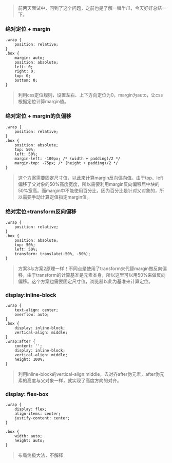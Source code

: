 > 前两天面试中，问到了这个问题，之前也是了解一鳞半爪，今天好好总结一下。

### 绝对定位 + margin

```
.wrap { 
    position: relative; 
}
.box {
    margin: auto;
    position: absolute;
    left: 0; 
    right: 0; 
    top: 0; 
    bottom: 0;
}
```

> 利用css定位规则，设置左右、上下方向定位为0，margin为auto，让css根据定位计算margin值。


### 绝对定位 + margin的负偏移
```
.wrap { 
    position: relative; 
}
.box {
    position: absolute;
    top: 50%; 
    left: 50%;
    margin-left: -100px; /* (width + padding)/2 */
    margin-top: -75px; /* (height + padding)/2 */
}
```
>这个方案需要固定尺寸值，以此来计算margin反向偏向值。由于top、left偏移了父对象的50%高度宽度，所以需要利用margin反向偏移居中块的50%宽高。而margin中不能使用百分比，因为百分比是针对父对象的，所以需要手动计算定值指定margin值。

### 绝对定位+transform反向偏移
```
.wrap { 
    position: relative; 
}
.box {
    position: absolute;
    top: 50%; 
    left: 50%;
    transform: translate(-50%, -50%);
}
```
>方案3与方案2原理一样！不同点是使用了transform来代替margin做反向偏移，由于transform的计算基准是元素本身，所以这里可以用50%来做反向偏移。这个方案也需要固定尺寸值，浏览器以此为基准来计算定位。

### display:inline-block
```
.wrap {
    text-align: center;
    overflow: auto;
}
.box {
    display: inline-block;
    vertical-align: middle;
}
.wrap:after {
    content: '';
    display: inline-block;
    vertical-align: middle;
    height: 100%;
}
```
>利用inline-block的vertical-align:middle，去对齐after伪元素，after伪元素的高度与父对象一样，就实现了高度方向的对齐。

### display: flex-box
```
.wrap {
    display: flex;
    align-items: center;
    justify-content: center;
}

.box {
    width: auto;
    height: auto;
}
```
> 布局终极大法，不解释